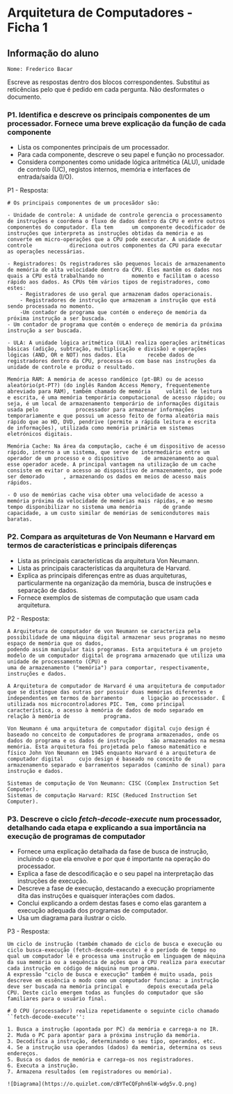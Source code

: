 # Arquitetura de Computadores - Ficha 1

## Informação do aluno

    Nome: Frederico Bacar

Escreve as respostas dentro dos blocos correspondentes.
Substitui as reticências pelo que é pedido em cada pergunta.
Não desformates o documento.

### P1. Identifica e descreve os principais componentes de um processador. Fornece uma breve explicação da função de cada componente

- Lista os componentes principais de um processador.
- Para cada componente, descreve o seu papel e função no processador.
- Considera componentes como unidade lógica aritmética (ALU), unidade de controlo (UC), registos internos, memória e interfaces de entrada/saída (I/O).

P1 - Resposta:

    # Os principais componentes de um procesãdor são:
    
    - Unidade de controle: A unidade de controle gerencia o processamento de instruções e coordena o fluxo de dados dentro da CPU e entre outros componentes do computador. Ela tem      um componente decodificador de instruções que interpreta as instruções obtidas da memória e as converte em micro-operações que a CPU pode executar. A unidade de controle            direciona outros componentes da CPU para executar as operações necessárias.
    
    - Registradores: Os registradores são pequenos locais de armazenamento de memória de alta velocidade dentro da CPU. Eles mantêm os dados nos quais a CPU está trabalhando no         momento e facilitam o acesso rápido aos dados. As CPUs têm vários tipos de registradores, como estes:
        - Registradores de uso geral que armazenam dados operacionais.
        - Registradores de instrução que armazenam a instrução que está sendo processada no momento.
        -Um contador de programa que contém o endereço de memória da próxima instrução a ser buscada.
    - Um contador de programa que contém o endereço de memória da próxima instrução a ser buscada.

    - ULA: A unidade lógica aritmética (ULA) realiza operações aritméticas básicas (adição, subtração, multiplicação e divisão) e operações lógicas (AND, OR e NOT) nos dados. Ela       recebe dados de registradores dentro da CPU, processa-os com base nas instruções da unidade de controle e produz o resultado.

    Memória RAM: A memória de acesso randômico (pt-BR) ou de acesso aleatório(pt-PT?) (do inglês Random Access Memory, frequentemente abreviado para RAM), também chamado de memória     volátil de leitura e escrita, é uma memória temporária computacional de acesso rápido; ou seja, é um local de armazenamento temporário de informações digitais usada pelo            processador para armazenar informações temporariamente e que possui um acesso feito de forma aleatória mais rápido que ao HD, DVD, pendrive (permite a rápida leitura e escrita      de informações), utilizada como memória primária em sistemas eletrónicos digitais.

    Memória Cache: Na área da computação, cache é um dispositivo de acesso rápido, interno a um sistema, que serve de intermediário entre um operador de um processo e o dispositivo     de armazenamento ao qual esse operador acede. A principal vantagem na utilização de um cache consiste em evitar o acesso ao dispositivo de armazenamento, que pode ser demorado      , armazenando os dados em meios de acesso mais rápidos.

    - O uso de memórias cache visa obter uma velocidade de acesso a memória próxima da velocidade de memórias mais rápidas, e ao mesmo tempo disponibilizar no sistema uma memória       de grande capacidade, a um custo similar de memórias de semicondutores mais baratas.
    
 


### P2. Compara as arquiteturas de Von Neumann e Harvard em termos de características e principais diferenças

- Lista as principais características da arquitetura Von Neumann.
- Lista as principais características da arquitetura de Harvard.
- Explica as principais diferenças entre as duas arquiteturas, particularmente na organização da memória, busca de instruções e separação de dados.
- Fornece exemplos de sistemas de computação que usam cada arquitetura.

P2 - Resposta:

    A Arquitetura de computador de von Neumann se caracteriza pela possibilidade de uma máquina digital armazenar seus programas no mesmo espaço de memória que os dados,
    podendo assim manipular tais programas. Esta arquitetura é um projeto modelo de um computador digital de programa armazenado que utiliza uma unidade de processamento (CPU) e
    uma de armazenamento ("memória") para comportar, respectivamente, instruções e dados.
    
    A Arquitetura de computador de Harvard é uma arquitetura de computador que se distingue das outras por possuir duas memórias diferentes e independentes em termos de barramento      e ligação ao processador. É utilizada nos microcontroladores PIC. Tem, como principal característica, o acesso à memória de dados de modo separado em relação à memória de           programa.

    Von Neumann é uma arquitetura de computador digital cujo design é baseado no conceito de computadores de programa armazenados, onde os dados do programa e os dados de instrução     são armazenados na mesma memória. Esta arquitetura foi projetada pelo famoso matemático e físico John Von Neumann em 1945 enquanto Harvard é a arquitetura de computador digital     cujo design é baseado no conceito de armazenamento separado e barramentos separados (caminho de sinal) para instrução e dados.

    Sistemas de computação de Von Neumann: CISC (Complex Instruction Set Computer).
    Sistemas de computação Harvard: RISC (Reduced Instruction Set Computer).


### P3. Descreve o ciclo *fetch-decode-execute* num processador, detalhando cada etapa e explicando a sua importância na execução de programas de computador

- Fornece uma explicação detalhada da fase de busca de instrução, incluindo o que ela envolve e por que é importante na operação do processador.
- Explica a fase de descodificação e o seu papel na interpretação das instruções de execução.
- Descreve a fase de execução, destacando a execução propriamente dita das instruções e quaisquer interações com dados.
- Conclui explicando a ordem destas fases e como elas garantem a execução adequada dos programas de computador.
- Usa um diagrama para ilustrar o ciclo.

P3 - Resposta:

    Um ciclo de instrução (também chamado de ciclo de busca e execução ou ciclo busca-execução (fetch-decode-execute) é o período de tempo no qual um computador lê e processa uma instrução em linguagem de máquina da sua memória ou a sequência de ações que a CPU realiza para executar cada instrução em código de máquina num programa.
    A expressão "ciclo de busca e execução" também é muito usada, pois descreve em essência o modo como um computador funciona: a instrução deve ser buscada na memória principal e      depois executada pela CPU. Deste ciclo emergem todas as funções do computador que são familiares para o usuário final.

    # O CPU (processador) realiza repetidamente o seguinte ciclo chamado ``fetch-decode-execute'':

    1. Busca a instrução (apontada por PC) da memória e carrega-a no IR.
    2. Muda o PC para apontar para a próxima instrução da memória.
    3. Decodifica a instrução, determinando o seu tipo, operandos, etc.
    4. Se a instrução usa operandos (dados) da memória, determina os seus endereços.
    5. Busca os dados de memória e carrega-os nos registradores.
    6. Executa a instrução.
    7. Armazena resultados (em registradores ou memória).

    ![Diagrama](https://o.quizlet.com/cBYTeCQFphn6lW-wdg5v.Q.png)

    
    
